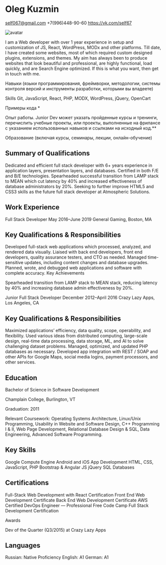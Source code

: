 # Oleg Kuzmin

self067@gmail.com
+7(996)448-90-60
https://vk.com/self67

![avatar](https://sun9-41.userapi.com/impf/c629224/v629224840/4c245/ffdPZv7knTM.jpg?size=1280x960&quality=96&proxy=1&sign=6061a7fe51f473a0994794e616661350&type=album "Oleg Kuzmin")

I am a Web developer with over 1 year experience in setup and customization of JS, React, WordPress, MODx and other platforms. Till date, I have created some websites, most of which required custom designed plugins, extensions, and themes. My aim has always been to produce websites that look beautiful and professional, are highly functional, load quickly, and are Search Engine optimized. If this is what you want, then get in touch with me.

Навыки (языки программирования, фреймворки, методологии, системы контроля версий и инструменты разработки, которыми вы владеете)

Skills
Git, JavaScript, React, PHP, MODX, WordPress, jQuery, OpenCart

Примеры кода \*

Опыт работы. Junior Dev может указать пройденные курсы и тренинги, перечислить учебные проекты, или проекты, выполненные на фрилансе с указанием использованных навыков и ссылками на исходный код.\*\*

Образование (включая курсы, семинары, лекции, онлайн-обучение)

## Summary of Qualifications

Dedicated and efficient full stack developer with 6+ years experience in application layers, presentation layers, and databases. Certified in both F/E and B/E technologies. Spearheaded successful transition from LAMP stack to MEAN which cut latency by 40% and increased effectiveness of database administrators by 20%. Seeking to further improve HTML5 and CSS3 skills as the future full stack developer at Atmospheric Solutions.

## Work Experience

Full Stack Developer
May 2016–June 2019
General Gaming, Boston, MA

## Key Qualifications & Responsibilities

Developed full-stack web applications which processed, analyzed, and rendered data visually.
Liaised with back end developers, front end developers, quality assurance testers, and CTO as needed.
Managed time-sensitive updates, including content changes and database upgrades.
Planned, wrote, and debugged web applications and software with complete accuracy.
Key Achievements

Spearheaded transition from LAMP stack to MEAN stack, reducing latency by 40% and increasing database admin effectiveness by 20%.

Junior Full Stack Developer
December 2012–April 2016
Crazy Lazy Apps, Los Angeles, CA

## Key Qualifications & Responsibilities

Maximized applications’ efficiency, data quality, scope, operability, and flexibility.
Used various ideas from distributed computing, large-scale design, real-time data processing, data storage, ML, and AI to solve challenging dataset problems.
Managed, optimized, and updated PHP databases as necessary.
Developed app integration with REST / SOAP and other APIs for Google Maps, social media logins, payment processors, and other services.

## Education

Bachelor of Science in Software Development

Champlain College, Burlington, VT

Graduation: 2011

Relevant Coursework: Operating Systems Architecture, Linux/Unix Programming, Usability in Website and Software Design, C++ Programming I & II, Web Page Development, Relational Database Design & SQL, Data Engineering, Advanced Software Programming.

## Key Skills

Google Compute Engine
Android and iOS App Development
HTML, CSS, JavaScript, PHP
Bootstrap & Angular JS
jQuery
SQL Databases

## Certifications

Full-Stack Web Development with React Certification
Front End Web Development Certificate
Back End Web Development Certificate
AWS Certified DevOps Engineer — Professional
Free Code Camp Full Stack Development Certification

Awards

Dev of the Quarter (Q3/2015) at Crazy Lazy Apps

## Languages

Russian: Native Proficiency
English: A1
German: A1
